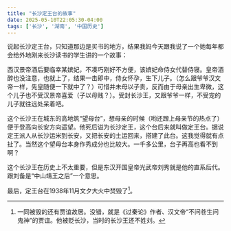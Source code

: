 ```yaml
---
title: "长沙定王台的故事"
date: 2025-05-10T22:05:30-04:00
tags: ['长沙', '湖南', '中国历史']
---
```


说起长沙定王台，只知道那边是买书的地方，结果我妈今天跟我说了一个她每年都会给外地刚来长沙读书的学生讲的一个故事：

西汉景帝酒后要临幸某嫔妃，不凑巧刚好不方便，该嫔妃命侍女代替侍寝。皇帝酒醉也没注意，也就上了，结果一击即中，侍女怀孕，生下儿子。（怎么跟爷爷汉文帝一样，先皇随便一下就中了？）可惜并未母以子贵，反而由于母亲出生卑微，这个儿子也不受汉景帝喜爱（子以母贱？）。受封长沙王，又跟爷爷一样，不受宠的儿子就往远处呆着吧。

这个长沙王在城东的高地筑“望母台”，想母亲的时候（哟还蹭上母亲节的热点了）便于登高向长安方向遥望。他死后谥为长沙定王，这个台后来就叫做定王台。据说定王派人从长沙运米到长安，又把长安的土运回来，搭建了此台。这我觉得就有点扯了。当然这个望母台本身作秀成分也比较大。一千多公里，台子再高也看不到啊？

这个长沙王在历史上不太重要，但是东汉开国皇帝光武帝刘秀就是他的直系后代。跟刘备是“中山靖王之后”一个意思。

最后，定王台在1938年11月文夕大火中焚毁了[^1]。

[^1]: 一同被毁的还有贾谊故居。没错，就是《过秦论》作者、汉文帝“不问苍生问鬼神”的贾谊。他被贬长沙，当时的长沙王还不姓刘。

